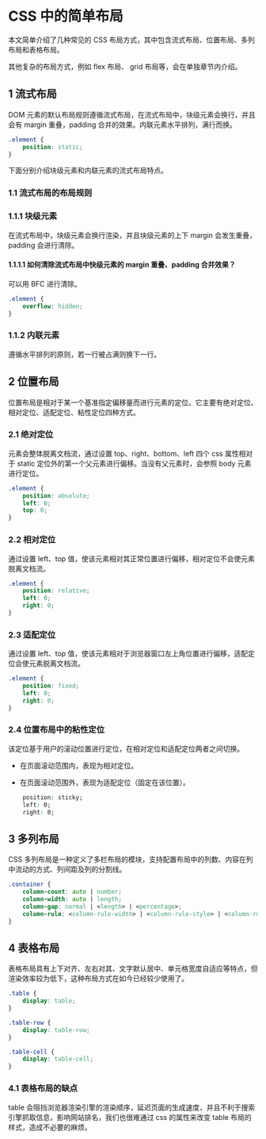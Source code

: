 # CSS 中的简单布局

本文简单介绍了几种常见的 CSS 布局方式，其中包含流式布局、位置布局、多列布局和表格布局。

其他复杂的布局方式，例如 flex 布局、 grid 布局等，会在单独章节内介绍。

## 1 流式布局

DOM 元素的默认布局规则遵循流式布局，在流式布局中，块级元素会换行，并且会有 margin 重叠，padding 合并的效果。内联元素水平排列，满行而换。

```css
.element {
    position: static;
}
```

下面分别介绍块级元素和内联元素的流式布局特点。

### 1.1 流式布局的布局规则

### 1.1.1 块级元素

在流式布局中，块级元素会换行渲染，并且块级元素的上下 margin 会发生重叠，padding 会进行清除。

#### 1.1.1.1 如何清除流式布局中快级元素的 margin 重叠、padding 合并效果？

可以用 BFC 进行清除。

```css
.element {
    overflow: hidden;
}
```

### 1.1.2 内联元素

遵循水平排列的原则，若一行被占满则换下一行。

## 2 位置布局

位置布局是相对于某一个基准指定偏移量而进行元素的定位。它主要有绝对定位、相对定位、适配定位、粘性定位四种方式。

### 2.1 绝对定位

元素会整体脱离文档流，通过设置 top、right、bottom、left 四个 css 属性相对于 static 定位外的第一个父元素进行偏移。当没有父元素时，会参照 body 元素进行定位。

```css
.element {
    position: absolute;
    left: 0;
    top: 0;
} 
```

### 2.2 相对定位

通过设置 left、top 值，使该元素相对其正常位置进行偏移，相对定位不会使元素脱离文档流。

```css
.element {
    position: relative;
    left: 0;
    right: 0;
}
```

### 2.3 适配定位

通过设置 left、top 值，使该元素相对于浏览器窗口左上角位置进行偏移，适配定位会使元素脱离文档流。

```css
.element {
    position: fixed;
    left: 0;
    right: 0;
}
```

### 2.4 位置布局中的粘性定位

该定位基于用户的滚动位置进行定位，在相对定位和适配定位两者之间切换。

- 在页面滚动范围内，表现为相对定位。

- 在页面滚动范围外，表现为适配定位（固定在该位置）。

```css
    position: sticky;
    left: 0;
    right: 0;
```

## 3 多列布局

CSS 多列布局是一种定义了多栏布局的模块，支持配置布局中的列数、内容在列中流动的方式、列间距及列的分割线。

```css
.container {
    column-count: auto | number;
    column-width: auto | length;
    column-gap: normal | <length> | <percentage>;
    column-rule: <column-rule-width> | <column-rule-style> | <column-rule-color>;
}
```

## 4 表格布局

表格布局具有上下对齐、左右对其、文字默认居中、单元格宽度自适应等特点，但渲染效率较为低下，这种布局方式在如今已经较少使用了。

```css
.table {
    display: table;
} 

.table-row {
    display: table-row;
}

.table-cell {
    display: table-cell;
}
```

### 4.1 表格布局的缺点

table 会阻挡浏览器渲染引擎的渲染顺序，延迟页面的生成速度，并且不利于搜索引擎抓取信息，影响网站排名，我们也很难通过 css 的属性来改变 table 布局的样式，造成不必要的麻烦。